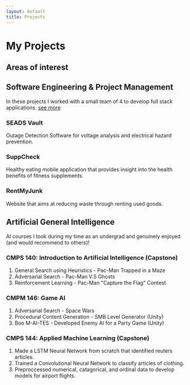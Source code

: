 ```yaml
---
layout: default
title: Projects
---
```

# My Projects

## Areas of interest

## Software Engineering & Project Management
In these projects I worked with a small team of 4 to develop full stack applications.
[see more](_projects/SDP.md)

### SEADS Vault
Outage Detection Software for voltage analysis and electrical hazard prevention.

### SuppCheck
Healthy eating mobile application that provides insight into the health benefits of fitness supplements. 

### RentMyJunk
Website that aims at reducing waste through renting used goods.

## Artificial General Intelligence
AI courses I took during my time as an undergrad and genuinely enjoyed (and would recommend to others)!

### CMPS 140: Introduction to Artificial Intelligence (Capstone)
1. General Search using Heuristics - Pac-Man Trapped in a Maze
2. Adversarial Search - Pac-Man V.S Ghosts
3. Reinforcement Learning - Pac-Man "Capture the Flag" Contest

### CMPM 146: Game AI 
1. Adversarial Search - Space Wars 
2. Procedural Content Generation - SMB Level Generator (Unity)
3. Boo M-AI-TES - Developed Enemy AI for a Party Game (Unity)

### CMPS 144: Applied Machine Learning (Capstone)
1. Made a LSTM Neural Network from scratch that identified reuters articles.
2. Trained a Convolutional Neural Network to classify articles of clothing.
3. Preproccessed numerical, catagorical, and ordinal data to develop models for airport flights.

<!-- This is pretty much a short and sweet sitemap that is used for collection naming. Will change in the future. -->


